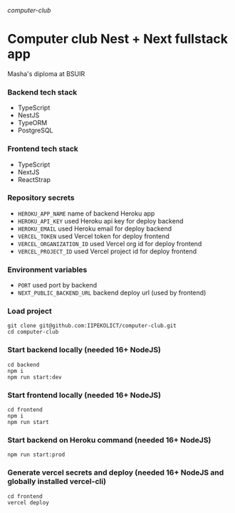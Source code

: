 _computer-club_

# Computer club Nest + Next fullstack app 
Masha's diploma at BSUIR

### Backend tech stack

- TypeScript
- NestJS
- TypeORM
- PostgreSQL

### Frontend tech stack

- TypeScript
- NextJS
- ReactStrap

### Repository secrets

- `HEROKU_APP_NAME` name of backend Heroku app
- `HEROKU_API_KEY` used Heroku api key for deploy backend
- `HEROKU_EMAIL` used Heroku email for deploy backend
- `VERCEL_TOKEN` used Vercel token for deploy frontend
- `VERCEL_ORGANIZATION_ID` used Vercel org id for deploy frontend
- `VERCEL_PROJECT_ID` used Vercel project id for deploy frontend

### Environment variables

- `PORT` used port by backend
- `NEXT_PUBLIC_BACKEND_URL` backend deploy url (used by frontend)

### Load project

```shell
git clone git@github.com:IIPEKOLICT/computer-club.git
cd computer-club
```

### Start backend locally (needed 16+ NodeJS)

```shell
cd backend
npm i
npm run start:dev
```

### Start frontend locally (needed 16+ NodeJS)

```shell
cd frontend
npm i
npm run start
```

### Start backend on Heroku command (needed 16+ NodeJS)

```shell
npm run start:prod
```

### Generate vercel secrets and deploy (needed 16+ NodeJS and globally installed vercel-cli)

```shell
cd frontend
vercel deploy
```
